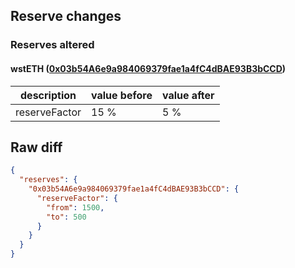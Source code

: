 ## Reserve changes

### Reserves altered

#### wstETH ([0x03b54A6e9a984069379fae1a4fC4dBAE93B3bCCD](https://polygonscan.com/address/0x03b54A6e9a984069379fae1a4fC4dBAE93B3bCCD))

| description | value before | value after |
| --- | --- | --- |
| reserveFactor | 15 % | 5 % |


## Raw diff

```json
{
  "reserves": {
    "0x03b54A6e9a984069379fae1a4fC4dBAE93B3bCCD": {
      "reserveFactor": {
        "from": 1500,
        "to": 500
      }
    }
  }
}
```